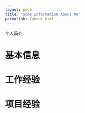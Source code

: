 ```yaml
---
layout: page
title: "Some Information About Me"
permalink: /about.html
---
```


个人简介
# 基本信息


# 工作经验


# 项目经验